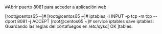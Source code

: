 #Abrir puerto 8081 para acceder a aplicación web


[root@centos65 ~]#
[root@centos65 ~]# iptables -I INPUT -p tcp -m tcp --dport 8081 -j ACCEPT
[root@centos65 ~]# service iptables save
iptables: Guardando las reglas del cortafuegos en /etc/sysc[  OK  ]tables:
